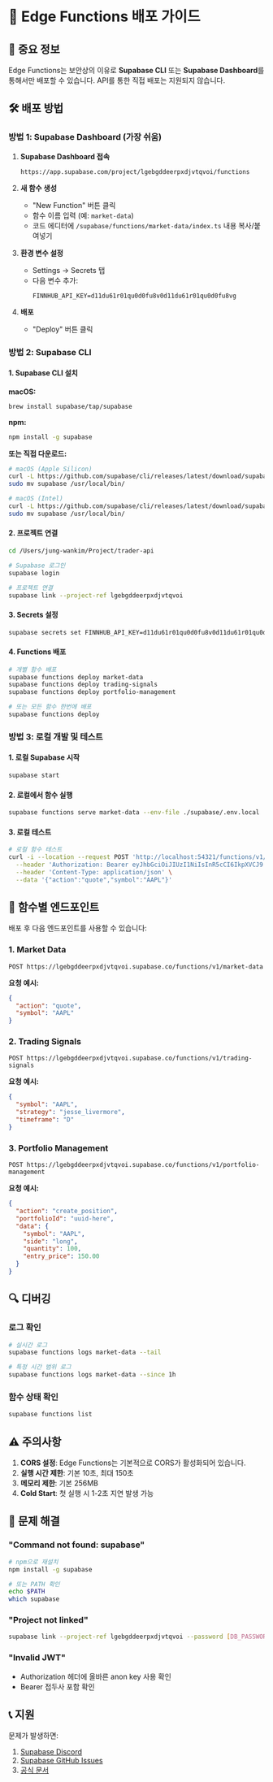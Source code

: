 # 🚀 Edge Functions 배포 가이드

## 📌 중요 정보

Edge Functions는 보안상의 이유로 **Supabase CLI** 또는 **Supabase Dashboard**를 통해서만 배포할 수 있습니다. API를 통한 직접 배포는 지원되지 않습니다.

## 🛠️ 배포 방법

### 방법 1: Supabase Dashboard (가장 쉬움)

1. **Supabase Dashboard 접속**
   ```
   https://app.supabase.com/project/lgebgddeerpxdjvtqvoi/functions
   ```

2. **새 함수 생성**
   - "New Function" 버튼 클릭
   - 함수 이름 입력 (예: `market-data`)
   - 코드 에디터에 `/supabase/functions/market-data/index.ts` 내용 복사/붙여넣기

3. **환경 변수 설정**
   - Settings → Secrets 탭
   - 다음 변수 추가:
     ```
     FINNHUB_API_KEY=d11du61r01qu0d0fu8v0d11du61r01qu0d0fu8vg
     ```

4. **배포**
   - "Deploy" 버튼 클릭

### 방법 2: Supabase CLI

#### 1. Supabase CLI 설치

**macOS:**
```bash
brew install supabase/tap/supabase
```

**npm:**
```bash
npm install -g supabase
```

**또는 직접 다운로드:**
```bash
# macOS (Apple Silicon)
curl -L https://github.com/supabase/cli/releases/latest/download/supabase_darwin_arm64.tar.gz | tar xz
sudo mv supabase /usr/local/bin/

# macOS (Intel)
curl -L https://github.com/supabase/cli/releases/latest/download/supabase_darwin_amd64.tar.gz | tar xz
sudo mv supabase /usr/local/bin/
```

#### 2. 프로젝트 연결

```bash
cd /Users/jung-wankim/Project/trader-api

# Supabase 로그인
supabase login

# 프로젝트 연결
supabase link --project-ref lgebgddeerpxdjvtqvoi
```

#### 3. Secrets 설정

```bash
supabase secrets set FINNHUB_API_KEY=d11du61r01qu0d0fu8v0d11du61r01qu0d0fu8vg
```

#### 4. Functions 배포

```bash
# 개별 함수 배포
supabase functions deploy market-data
supabase functions deploy trading-signals
supabase functions deploy portfolio-management

# 또는 모든 함수 한번에 배포
supabase functions deploy
```

### 방법 3: 로컬 개발 및 테스트

#### 1. 로컬 Supabase 시작

```bash
supabase start
```

#### 2. 로컬에서 함수 실행

```bash
supabase functions serve market-data --env-file ./supabase/.env.local
```

#### 3. 로컬 테스트

```bash
# 로컬 함수 테스트
curl -i --location --request POST 'http://localhost:54321/functions/v1/market-data' \
  --header 'Authorization: Bearer eyJhbGciOiJIUzI1NiIsInR5cCI6IkpXVCJ9.eyJpc3MiOiJzdXBhYmFzZSIsInJlZiI6ImxnZWJnZGRlZXJweGRqdnRxdm9pIiwicm9sZSI6ImFub24iLCJpYXQiOjE3NDkxOTc2MDksImV4cCI6MjA2NDc3MzYwOX0.NZxHOwzgRc-Vjw60XktU7L_hKiIMAW_5b_DHis6qKBE' \
  --header 'Content-Type: application/json' \
  --data '{"action":"quote","symbol":"AAPL"}'
```

## 📝 함수별 엔드포인트

배포 후 다음 엔드포인트를 사용할 수 있습니다:

### 1. Market Data
```
POST https://lgebgddeerpxdjvtqvoi.supabase.co/functions/v1/market-data
```

**요청 예시:**
```json
{
  "action": "quote",
  "symbol": "AAPL"
}
```

### 2. Trading Signals
```
POST https://lgebgddeerpxdjvtqvoi.supabase.co/functions/v1/trading-signals
```

**요청 예시:**
```json
{
  "symbol": "AAPL",
  "strategy": "jesse_livermore",
  "timeframe": "D"
}
```

### 3. Portfolio Management
```
POST https://lgebgddeerpxdjvtqvoi.supabase.co/functions/v1/portfolio-management
```

**요청 예시:**
```json
{
  "action": "create_position",
  "portfolioId": "uuid-here",
  "data": {
    "symbol": "AAPL",
    "side": "long",
    "quantity": 100,
    "entry_price": 150.00
  }
}
```

## 🔍 디버깅

### 로그 확인

```bash
# 실시간 로그
supabase functions logs market-data --tail

# 특정 시간 범위 로그
supabase functions logs market-data --since 1h
```

### 함수 상태 확인

```bash
supabase functions list
```

## ⚠️ 주의사항

1. **CORS 설정**: Edge Functions는 기본적으로 CORS가 활성화되어 있습니다.
2. **실행 시간 제한**: 기본 10초, 최대 150초
3. **메모리 제한**: 기본 256MB
4. **Cold Start**: 첫 실행 시 1-2초 지연 발생 가능

## 🚨 문제 해결

### "Command not found: supabase"
```bash
# npm으로 재설치
npm install -g supabase

# 또는 PATH 확인
echo $PATH
which supabase
```

### "Project not linked"
```bash
supabase link --project-ref lgebgddeerpxdjvtqvoi --password [DB_PASSWORD]
```

### "Invalid JWT"
- Authorization 헤더에 올바른 anon key 사용 확인
- Bearer 접두사 포함 확인

## 📞 지원

문제가 발생하면:
1. [Supabase Discord](https://discord.supabase.com/)
2. [Supabase GitHub Issues](https://github.com/supabase/supabase/issues)
3. [공식 문서](https://supabase.com/docs/guides/functions)